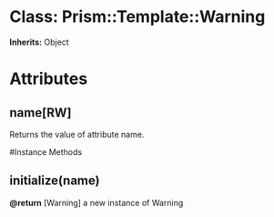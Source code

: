 # Class: Prism::Template::Warning
**Inherits:** Object
    



# Attributes
## name[RW] [](#attribute-i-name)
Returns the value of attribute name.


#Instance Methods
## initialize(name) [](#method-i-initialize)

**@return** [Warning] a new instance of Warning

